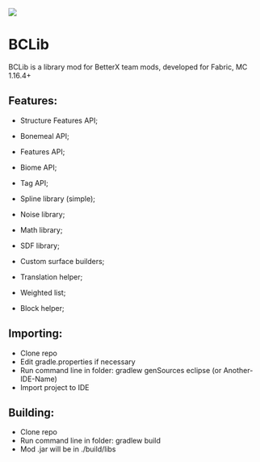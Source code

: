[![](https://jitpack.io/v/paulevsGitch/BCLib.svg)](https://jitpack.io/#paulevsGitch/BCLib)
# BCLib
BCLib is a library mod for BetterX team mods, developed for Fabric, MC 1.16.4+

## Features:
* Structure Features API;
* Bonemeal API;
* Features API;
* Biome API;
* Tag API;

* Spline library (simple);
* Noise library;
* Math library;
* SDF library;

* Custom surface builders;
* Translation helper;
* Weighted list;
* Block helper;

## Importing:
* Clone repo
* Edit gradle.properties if necessary
* Run command line in folder: gradlew genSources eclipse (or Another-IDE-Name)
* Import project to IDE

## Building:
* Clone repo
* Run command line in folder: gradlew build
* Mod .jar will be in ./build/libs
